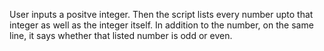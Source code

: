User inputs a positve integer.
Then the script lists every number upto that integer as well as the integer itself.
In addition to the number, on the same line, it says whether that listed number is odd or even.

